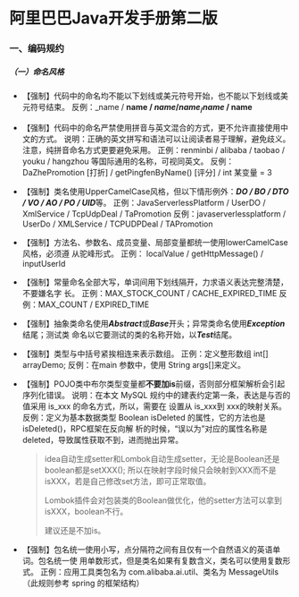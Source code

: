 #  阿里巴巴Java开发手册第二版

### 一、编码规约

##### （一）命名风格

* 【强制】代码中的命名均不能以下划线或美元符号开始，也不能以下划线或美元符号结束。 反例：_name / __name / $name / name_ / name$ / name__ 

* 【强制】代码中的命名严禁使用拼音与英文混合的方式，更不允许直接使用中文的方式。 说明：正确的英文拼写和语法可以让阅读者易于理解，避免歧义。注意，纯拼音命名方式更要避免采用。 正例：renminbi / alibaba / taobao / youku / hangzhou 等国际通用的名称，可视同英文。 反例：DaZhePromotion [打折] / getPingfenByName() [评分] / int 某变量 = 3 

* 【强制】类名使用UpperCamelCase风格，但以下情形例外：***DO / BO / DTO / VO / AO / PO / UID***等。 正例：JavaServerlessPlatform / UserDO / XmlService / TcpUdpDeal / TaPromotion 反例：javaserverlessplatform / UserDo / XMLService / TCPUDPDeal / TAPromotion 

* 【强制】方法名、参数名、成员变量、局部变量都统一使用lowerCamelCase风格，必须遵 从驼峰形式。 正例： localValue / getHttpMessage() / inputUserId

* 【强制】常量命名全部大写，单词间用下划线隔开，力求语义表达完整清楚，不要嫌名字 长。 正例：MAX_STOCK_COUNT / CACHE_EXPIRED_TIME 反例：MAX_COUNT / EXPIRED_TIME

* 【强制】抽象类命名使用***Abstract***或***Base***开头；异常类命名使用***Exception*** 结尾；测试类 命名以它要测试的类的名称开始，以***Test***结尾。

* 【强制】类型与中括号紧挨相连来表示数组。 正例：定义整形数组 int[] arrayDemo; 反例：在main 参数中，使用 String args[]来定义。 

* 【强制】POJO类中布尔类型变量都**不要加is**前缀，否则部分框架解析会引起序列化错误。 说明：在本文 MySQL 规约中的建表约定第一条，表达是与否的值采用 is_xxx 的命名方式，所以，需要在 <resultMap>设置从 is_xxx到 xxx的映射关系。 反例：定义为基本数据类型 Boolean isDeleted 的属性，它的方法也是 isDeleted()，RPC框架在反向解 析的时候，“误以为”对应的属性名称是 deleted，导致属性获取不到，进而抛出异常。

  >idea自动生成setter和Lombok自动生成setter，无论是Boolean还是boolean都是setXXX(); 所以在映射字段时候只会映射到XXX而不是isXXX，若是自己修改set方法，即可正常取值。
  >
  >Lombok插件会对包装类的Boolean做优化，他的setter方法可以拿到isXXX，boolean不行。
  >
  >建议还是不加is。

* 【强制】包名统一使用小写，点分隔符之间有且仅有一个自然语义的英语单词。包名统一使 用单数形式，但是类名如果有复数含义，类名可以使用复数形式。 正例：应用工具类包名为 com.alibaba.ai.util、类名为 MessageUtils（此规则参考 spring 的框架结构） 

